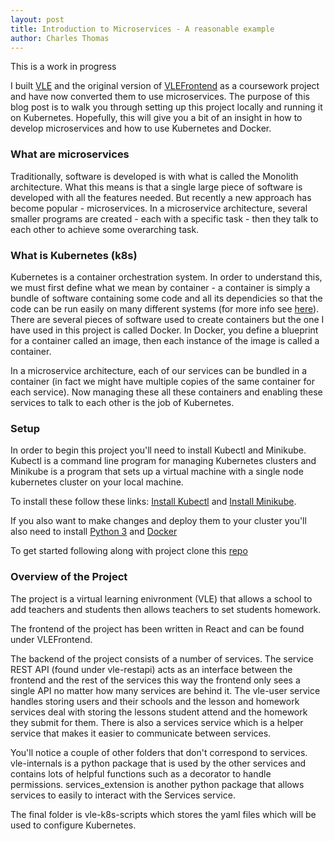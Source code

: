 ```yaml
---
layout: post
title: Introduction to Microservices - A reasonable example
author: Charles Thomas
---
```


This is a work in progress

I built [VLE](https://github.com/Ottermad/VLE) and the original version of [VLEFrontend](https://github.com/Ottermad/VLEFrontend) as a coursework project and have now converted them to use microservices. The purpose of this blog post is to walk you through setting up this project locally and running it on Kubernetes. Hopefully, this will give you a bit of an insight in how to develop microservices and how to use Kubernetes and Docker.

### What are microservices
Traditionally, software is developed is with what is called the Monolith architecture. What this means is that a single large piece of software is developed with all the features needed. But recently a new approach has become popular - microservices. In a microservice architecture, several smaller programs are created - each with a specific task - then they talk to each other to achieve some overarching task.

### What is Kubernetes (k8s)
Kubernetes is a container orchestration system. In order to understand this, we must first define what we mean by container - a container is simply a bundle of software containing some code and all its dependicies so that the code can be run easily on many different systems (for more info see [here](https://www.docker.com/resources/what-container)). There are several pieces of software used to create containers but the one I have used in this project is called Docker. In Docker, you define a blueprint for a container called an image, then each instance of the image is called a container.

In a microservice architecture, each of our services can be bundled in a container (in fact we might have multiple copies of the same container for each service). Now managing these all these containers and enabling these services to talk to each other is the job of Kubernetes. 

### Setup
In order to begin this project you'll need to install Kubectl and Minikube. Kubectl is a command line program for managing Kubernetes clusters and Minikube is a program that sets up a virtual machine with a single node kubernetes cluster on your local machine. 

To install these follow these links: [Install Kubectl](https://kubernetes.io/docs/tasks/tools/install-kubectl/) and [Install Minikube](https://kubernetes.io/docs/tasks/tools/install-minikube/).

If you also want to make changes and deploy them to your cluster you'll also need to install [Python 3](https://www.python.org/downloads/) and [Docker](https://hub.docker.com/search/?type=edition&offering=community)

To get started following along with project clone this [repo](https://github.com/Ottermad/vle-stack)

### Overview of the Project
The project is a virtual learning enivronment (VLE) that allows a school to add teachers and students then allows teachers to set students homework. 

The frontend of the project has been written in React and can be found under VLEFrontend.

The backend of the project consists of a number of services. The service REST API (found under vle-restapi) acts as an interface between the frontend and the rest of the services this way the frontend only sees a single API no matter how many services are behind it. The vle-user service handles storing users and their schools and the lesson and homework services deal with storing the lessons student attend and the homework they submit for them. There is also a services service which is a helper service that makes it easier to communicate between services. 

You'll notice a couple of other folders that don't correspond to services. vle-internals is a python package that is used by the other services and contains lots of helpful functions such as a decorator to handle permissions. services_extension is another python package that allows services to easily to interact with the Services service.

The final folder is vle-k8s-scripts which stores the yaml files which will be used to configure Kubernetes.


